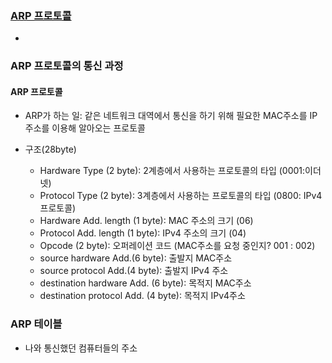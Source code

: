 ### [ARP 프로토콜](https://youtu.be/LDsp-Xb168E?list=PL0d8NnikouEWcF1jJueLdjRIC4HsUlULi)

-

### ARP 프로토콜의 통신 과정

#### ARP 프로토콜

- ARP가 하는 일: 같은 네트워크 대역에서 통신을 하기 위해 필요한 MAC주소를 IP주소를 이용해 알아오는 프로토콜

- 구조(28byte)

  - Hardware Type (2 byte): 2계층에서 사용하는 프로토콜의 타입 (0001:이더넷)
  - Protocol Type (2 byte): 3계층에서 사용하는 프로토콜의 타입 (0800: IPv4 프로토콜)
  - Hardware Add. length (1 byte): MAC 주소의 크기 (06)
  - Protocol Add. length (1 byte): IPv4 주소의 크기 (04)
  - Opcode (2 byte): 오퍼레이션 코드 (MAC주소를 요청 중인지? 001 : 002)
  - source hardware Add.(6 byte): 출발지 MAC주소
  - source protocol Add.(4 byte): 출발지 IPv4 주소
  - destination hardware Add. (6 byte): 목적지 MAC주소
  - destination protocol Add. (4 byte): 목적지 IPv4주소

### ARP 테이블

- 나와 통신했던 컴퓨터들의 주소
